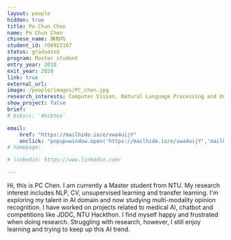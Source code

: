 ```yaml
---
layout: people
hidden: true
title: Po Chun Chen
name: Po Chun Chen
chinese_name: 陳柏均
student_id: r06922167
status: graduated
program: Master student
entry_year: 2018
exit_year: 2020
link: true
external_url:
image: /people/images/PC_chen.jpg
research_interests: Computer Vision, Natural Language Processing and Unsupervised Learning.
show_project: false
brief:
# bibsrc: '#bibtex'

email: 
    href: "https://mailhide.io/e/vwa4uijY" 
    onclick: "popup=window.open('https://mailhide.io/e/vwa4uijY','mailhidepopup','width=580,height=635'); return false;"
# homepage: 

# linkedin: https://www.linkedin.com/

---
```


Hi, this is PC Chen. I am currently a Master student from NTU. My research interest includes NLP, CV, unsupervised learning and transfer learning. I'm exploring my talent in AI domain and now studying multi-modality opinion recognition. I have worked on projects related to medical AI, chatbot and competitions like JDDC, NTU Hackthon. I find myself happy and frustrated when doing research. Struggling with research, however, I still enjoy learning and trying to keep up this AI trend.